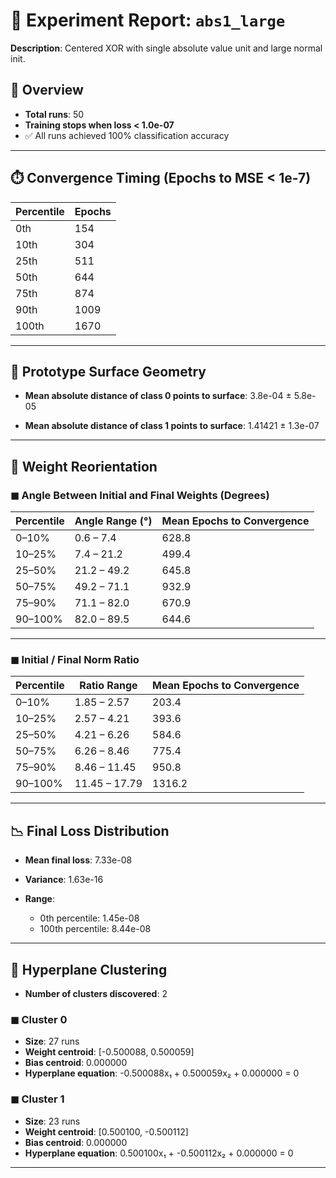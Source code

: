 # 🧪 Experiment Report: `abs1_large`

**Description**: Centered XOR with single absolute value unit and large normal init.

## 🎯 Overview

* **Total runs**: 50
* **Training stops when loss < 1.0e-07**
* ✅ All runs achieved 100% classification accuracy

---

## ⏱️ Convergence Timing (Epochs to MSE < 1e-7)

| Percentile | Epochs |
| ---------- | ------ |
| 0th        | 154     |
| 10th       | 304     |
| 25th       | 511     |
| 50th       | 644     |
| 75th       | 874     |
| 90th       | 1009     |
| 100th      | 1670     |

---


## 🧠 Prototype Surface Geometry

* **Mean absolute distance of class 0 points to surface**: 3.8e-04 ± 5.8e-05

* **Mean absolute distance of class 1 points to surface**: 1.41421 ± 1.3e-07


---

## 🔁 Weight Reorientation

### ◼ Angle Between Initial and Final Weights (Degrees)

| Percentile | Angle Range (°) | Mean Epochs to Convergence |
| ---------- | --------------- | -------------------------- |
| 0–10%      | 0.6 – 7.4     | 628.8                       |
| 10–25%     | 7.4 – 21.2     | 499.4                       |
| 25–50%     | 21.2 – 49.2     | 645.8                       |
| 50–75%     | 49.2 – 71.1     | 932.9                       |
| 75–90%     | 71.1 – 82.0     | 670.9                       |
| 90–100%    | 82.0 – 89.5     | 644.6                       |

---

### ◼ Initial / Final Norm Ratio

| Percentile | Ratio Range | Mean Epochs to Convergence |
| ---------- | ----------- | -------------------------- |
| 0–10%      | 1.85 – 2.57 | 203.4                       |
| 10–25%     | 2.57 – 4.21 | 393.6                       |
| 25–50%     | 4.21 – 6.26 | 584.6                       |
| 50–75%     | 6.26 – 8.46 | 775.4                       |
| 75–90%     | 8.46 – 11.45 | 950.8                       |
| 90–100%    | 11.45 – 17.79 | 1316.2                       |

---

## 📉 Final Loss Distribution

* **Mean final loss**: 7.33e-08

* **Variance**: 1.63e-16

* **Range**:

  * 0th percentile: 1.45e-08
  * 100th percentile: 8.44e-08


---

## 🎯 Hyperplane Clustering

* **Number of clusters discovered**: 2

### ◼ Cluster 0

* **Size**: 27 runs
* **Weight centroid**: [-0.500088, 0.500059]
* **Bias centroid**: 0.000000
* **Hyperplane equation**: -0.500088x₁ + 0.500059x₂ + 0.000000 = 0

### ◼ Cluster 1

* **Size**: 23 runs
* **Weight centroid**: [0.500100, -0.500112]
* **Bias centroid**: 0.000000
* **Hyperplane equation**: 0.500100x₁ + -0.500112x₂ + 0.000000 = 0

---

